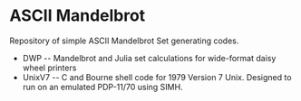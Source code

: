 # ASCII Mandelbrot
Repository of simple ASCII Mandelbrot Set generating codes.

- DWP -- Mandelbrot and Julia set calculations for wide-format daisy wheel printers
- UnixV7 -- C and Bourne shell code for 1979 Version 7 Unix. Designed to run on an emulated PDP-11/70 using SIMH.

